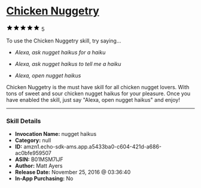 # [Chicken Nuggetry](http://alexa.amazon.com/#skills/amzn1.echo-sdk-ams.app.a5433ba0-c604-421d-a686-ac0bfe959507)
![5 stars](../../images/ic_star_black_18dp_1x.png)![5 stars](../../images/ic_star_black_18dp_1x.png)![5 stars](../../images/ic_star_black_18dp_1x.png)![5 stars](../../images/ic_star_black_18dp_1x.png)![5 stars](../../images/ic_star_black_18dp_1x.png) 5

To use the Chicken Nuggetry skill, try saying...

* *Alexa, ask nugget haikus for a haiku*

* *Alexa, ask nugget haikus to tell me a haiku*

* *Alexa, open nugget haikus*

Chicken Nuggetry is the must have skill for all chicken nugget lovers.  With tons of sweet and sour chicken nugget haikus for your pleasure. Once you have enabled the skill, just say "Alexa, open nugget haikus" and enjoy!

***

### Skill Details

* **Invocation Name:** nugget haikus
* **Category:** null
* **ID:** amzn1.echo-sdk-ams.app.a5433ba0-c604-421d-a686-ac0bfe959507
* **ASIN:** B01MSM7IJF
* **Author:** Matt Ayers
* **Release Date:** November 25, 2016 @ 03:36:40
* **In-App Purchasing:** No
